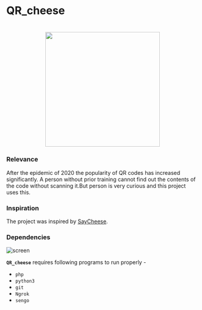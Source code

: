 # QR_cheese
<h1 align="center">
<img src="https://github.com/AniYengibaryan/QR_cheese/assets/63512181/17bd3b4c-f809-4df2-897f-c300d8f83ee2" width="300" height="300">
</h1>

### Relevance
<p>After the epidemic of 2020 the popularity of QR codes has increased significantly. A person without prior training cannot find out the contents of the code without scanning it.But person is very curious and this project uses this. </p>

### Inspiration
<p>The project was inspired by <a href = "https://github.com/hangetzzu/saycheese">SayCheese</a>.</p>


### Dependencies
![screen](https://github.com/AniYengibaryan/QR_cheese/assets/63512181/6a21e591-7925-4254-bbbc-570876c9e151)


**`QR_cheese`** requires following programs to run properly - 
- `php`
- `python3`
- `git`
- `Ngrok`
- `sengo`
